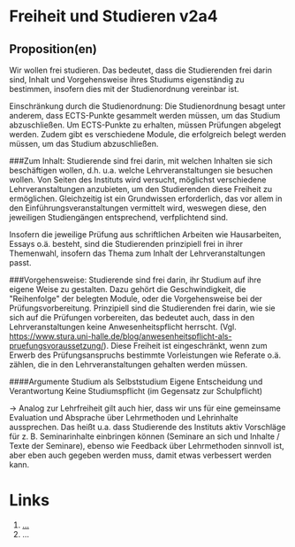 <!---
   NAME - The NAME of this project is:
ethos

  FILE - The FILENAME of the current file is:
/v2a4.md

  CREATION - This project was CREATED on:
2017-01-28-16:15:00 UTC

  MODIFICATION - This project was last MODIFIED on:
2017-01-28-16:15:00 UTC

  VERSION - The current VERSION of this project is:
<git-commit-hash>-2017-01-28-16:15:00 UTC

  CREATOR(S) - This project was CREATED by:
Michael Czechowski, Martin Maga

  CONTACT - You can CONTACT the creator(s) or developer(s) of this project at:
E-Mail: mail@martinmaga.de

  COPYRIGHT - The COPYRIGHT holder of this project is:
COPYRIGHT (c) 2016 Martin Maga

  LICENSE - This project is LICENSED under the following license:
Martin Maga 2016 CC BY-SA 4.0 https://creativecommons.org

  SUBFILE – This is a SUBFILE! For more INFORMATION on this project go to:
/README.md
--->

# Freiheit und Studieren v2a4

## Proposition(en)
Wir wollen frei studieren.
Das bedeutet, dass die Studierenden frei darin sind, Inhalt und Vorgehensweise ihres Studiums eigenständig zu bestimmen, insofern dies mit der Studienordnung vereinbar ist.

Einschränkung durch die Studienordnung: Die Studienordnung besagt unter anderem, dass ECTS-Punkte gesammelt werden müssen, um das Studium abzuschließen. Um ECTS-Punkte zu erhalten, müssen Prüfungen abgelegt werden. Zudem gibt es verschiedene Module, die erfolgreich belegt werden müssen, um das Studium abzuschließen.

###Zum Inhalt:
Studierende sind frei darin, mit welchen Inhalten sie sich beschäftigen wollen, d.h. u.a. welche Lehrveranstaltungen sie besuchen wollen. Von Seiten des Instituts wird versucht, möglichst verschiedene Lehrveranstaltungen anzubieten, um den Studierenden diese Freiheit zu ermöglichen. Gleichzeitig ist ein Grundwissen erforderlich, das vor allem in den Einführungsveranstaltungen vermittelt wird, weswegen diese, den jeweiligen Studiengängen entsprechend, verfplichtend sind.

Insofern die jeweilige Prüfung aus schriftlichen Arbeiten wie Hausarbeiten, Essays o.ä. besteht, sind die Studierenden prinzipiell frei in ihrer Themenwahl, insofern das Thema zum Inhalt der Lehrveranstaltungen passt.

###Vorgehensweise:
Studierende sind frei darin, ihr Studium auf ihre eigene Weise zu gestalten. Dazu gehört die Geschwindigkeit, die "Reihenfolge" der belegten Module, oder die Vorgehensweise bei der Prüfungsvorbereitung. Prinzipiell sind die Studierenden frei darin, wie sie sich auf die Prüfungen vorbereiten, das bedeutet auch, dass in den Lehrveranstaltungen keine Anwesenheitspflicht herrscht.
(Vgl. https://www.stura.uni-halle.de/blog/anwesenheitspflicht-als-pruefungsvoraussetzung/).
Diese Freiheit ist eingeschränkt, wenn zum Erwerb des Prüfungsanspruchs bestimmte Vorleistungen wie Referate o.ä. zählen, die in den Lehrveranstaltungen gehalten werden müssen.


####Argumente
Studium als Selbststudium
Eigene Entscheidung und Verantwortung
Keine Studiumspflicht (im Gegensatz zur Schulpflicht)

-> Analog zur Lehrfreiheit gilt auch hier, dass wir uns für eine gemeinsame Evaluation und Absprache über Lehrmethoden und Lehrinhalte aussprechen. Das heißt u.a. dass Studierende des Instituts aktiv Vorschläge für z. B. Seminarinhalte einbringen können (Seminare an sich und Inhalte / Texte der Seminare), ebenso wie Feedback über Lehrmethoden sinnvoll ist, aber eben auch gegeben werden muss, damit etwas verbessert werden kann.





# Links
  1. […](…)
  2. …
